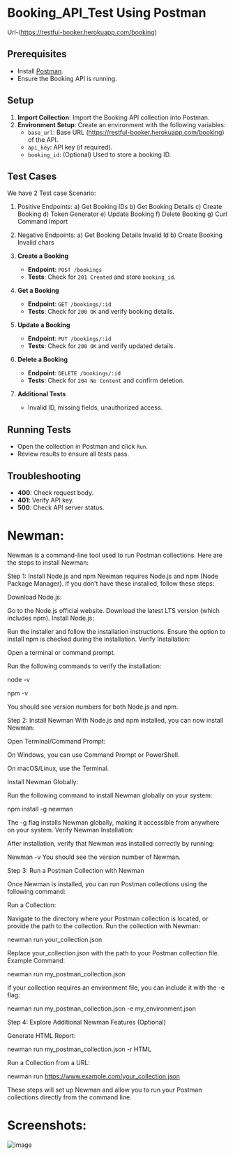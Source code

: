 # Booking_API_Test Using Postman  
Url-(https://restful-booker.herokuapp.com/booking)

## Prerequisites

- Install [Postman](https://www.postman.com/downloads/).
- Ensure the Booking API is running.

## Setup

1. **Import Collection**: Import the Booking API collection into Postman.
2. **Environment Setup**: Create an environment with the following variables:
   - `base_url`: Base URL (https://restful-booker.herokuapp.com/booking) of the API.
   - `api_key`: API key (if required).
   - `booking_id`: (Optional) Used to store a booking ID.

## Test Cases 
We have 2 Test case Scenario:
1. Positive Endpoints:
   a) Get Booking IDs
   b) Get Booking Details
   c) Create Booking
   d) Token Generator
   e) Update Booking
   f) Delete Booking
   g) Curl Command Import

  3. Negative Endpoints:
     a) Get Booking Details Invalid Id
     b) Create Booking Invalid chars
      
   

1. **Create a Booking**
   - **Endpoint**: `POST /bookings`
   - **Tests**: Check for `201 Created` and store `booking_id`.

2. **Get a Booking**
   - **Endpoint**: `GET /bookings/:id`
   - **Tests**: Check for `200 OK` and verify booking details.

3. **Update a Booking**
   - **Endpoint**: `PUT /bookings/:id`
   - **Tests**: Check for `200 OK` and verify updated details.

4. **Delete a Booking**
   - **Endpoint**: `DELETE /bookings/:id`
   - **Tests**: Check for `204 No Content` and confirm deletion.

5. **Additional Tests**
   - Invalid ID, missing fields, unauthorized access.

## Running Tests

- Open the collection in Postman and click `Run`.
- Review results to ensure all tests pass.

## Troubleshooting

- **400**: Check request body.
- **401**: Verify API key.
- **500**: Check API server status.

# Newman:
Newman is a command-line tool used to run Postman collections. Here are the steps to install Newman:

Step 1: Install Node.js and npm
Newman requires Node.js and npm (Node Package Manager). If you don't have these installed, follow these steps:

Download Node.js:

Go to the Node.js official website.
Download the latest LTS version (which includes npm).
Install Node.js:

Run the installer and follow the installation instructions.
Ensure the option to install npm is checked during the installation.
Verify Installation:

Open a terminal or command prompt.

Run the following commands to verify the installation:

node -v

npm -v

You should see version numbers for both Node.js and npm.

Step 2: Install Newman
With Node.js and npm installed, you can now install Newman:

Open Terminal/Command Prompt:

On Windows, you can use Command Prompt or PowerShell.

On macOS/Linux, use the Terminal.

Install Newman Globally:

Run the following command to install Newman globally on your system:

npm install -g newman

The -g flag installs Newman globally, making it accessible from anywhere on your system.
Verify Newman Installation:

After installation, verify that Newman was installed correctly by running:

Newman -v
You should see the version number of Newman.

Step 3: Run a Postman Collection with Newman

Once Newman is installed, you can run Postman collections using the following command:

Run a Collection:

Navigate to the directory where your Postman collection is located, or provide the path to the collection.
Run the collection with Newman:

newman run your_collection.json

Replace your_collection.json with the path to your Postman collection file.
Example Command:

newman run my_postman_collection.json

If your collection requires an environment file, you can include it with the -e flag:

newman run my_postman_collection.json -e my_environment.json

Step 4: Explore Additional Newman Features (Optional)

Generate HTML Report:

newman run my_postman_collection.json -r HTML

Run a Collection from a URL:

newman run https://www.example.com/your_collection.json

These steps will set up Newman and allow you to run your Postman collections directly from the command line.

# Screenshots:

![image](https://github.com/user-attachments/assets/69a9325e-f81b-4d06-8316-05fe704ed32e)






